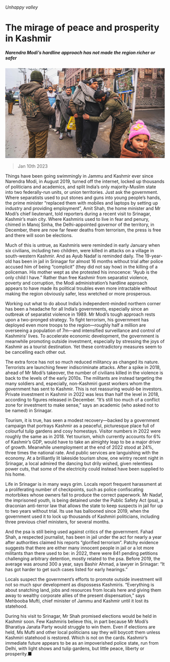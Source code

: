 ###### Unhappy valley

# The mirage of peace and prosperity in Kashmir 

##### Narendra Modi’s hardline approach has not made the region richer or safer 

![image](images/20230114_ASP002.jpg) 

> Jan 10th 2023 

Things have been going swimmingly in Jammu and Kashmir ever since Narendra Modi, in August 2019, turned off the internet, locked up thousands of politicians and academics, and split India’s only majority-Muslim state into two federally-run units, or union territories. Just ask the government. Where separatists used to put stones and guns into young people’s hands, the prime minister “replaced them with mobiles and laptops by setting up industry and providing employment”, Amit Shah, the home minister and Mr Modi’s chief lieutenant, told reporters during a recent visit to Srinagar, Kashmir’s main city. Where Kashmiris used to live in fear and penury, chimed in Manoj Sinha, the Delhi-appointed governor of the territory, in December, there are now far fewer deaths from terrorism, the press is free and there will soon be elections.

Much of this is untrue, as Kashmiris were reminded in early January when six civilians, including two children, were killed in attacks on a village in south-western Kashmir. And as Ayub Nadaf is reminded daily. The 19-year-old has been in jail in Srinagar for almost 16 months without trial after police accused him of being “complicit” (they did not say how) in the killing of a policeman. His mother wept as she protested his innocence: “Ayub is the only child I have.” Rather than free Kashmir from separatist violence, poverty and corruption, the Modi administration’s hardline approach appears to have made its political troubles even more intractable without making the region obviously safer, less wretched or more prosperous. 

Working out what to do about India’s independent-minded northern corner has been a headache for all India’s governments, especially since an outbreak of separatist violence in 1989. Mr Modi’s tough approach rests upon a two-pronged strategy. To fight terrorism, his government has deployed even more troops to the region—roughly half a million are overseeing a population of 7m—and intensified surveillance and control of Kashmiris’ lives. To accelerate economic development, the government is meanwhile promoting outside investment, especially by stressing the joys of Kashmir as a tourist destination. Yet these contradictory measures seem to be cancelling each other out. 

The extra force has not so much reduced militancy as changed its nature. Terrorists are launching fewer indiscriminate attacks. After a spike in 2018, ahead of Mr Modi’s takeover, the number of civilians killed in the violence is back to the levels of the early 2010s. The militants are instead targeting the many soldiers and, especially, non-Kashmiri guest workers whom the government has sent to Kashmir. This is not reassuring would-be investors. Private investment in Kashmir in 2022 was less than half the level in 2018, according to figures released in December. “It’s still too much of a conflict zone for investment to make sense,” says an academic (who asked not to be named) in Srinagar.

Tourism, it is true, has seen a modest recovery—backed by a government campaign that portrays Kashmir as a peaceful, picturesque place full of colourful tulip gardens and cosy homestays. Visitor numbers in 2022 were roughly the same as in 2018. Yet tourism, which currently accounts for 6% of Kashmir’s GDP, would have to take an almighty leap to be a major driver of growth. Meanwhile unemployment at the end of 2022 stood at 24%, three times the national rate. And public services are languishing with the economy. At a brilliantly lit lakeside tourism show, one wintry recent night in Srinagar, a local admired the dancing but drily wished, given relentless power cuts, that some of the electricity could instead have been supplied to his home.

Life in Srinagar is in many ways grim. Locals report frequent harassment at a proliferating number of checkpoints, such as police confiscating motorbikes whose owners fail to produce the correct paperwork. Mr Nadaf, the imprisoned youth, is being detained under the Public Safety Act (psa), a draconian anti-terror law that allows the state to keep suspects in jail for up to two years without trial. Its use has ballooned since 2019, when the government used it to lock up thousands of Kashmiri politicians, including three previous chief ministers, for several months.

And the psa is still being used against critics of the government. Fahad Shah, a respected journalist, has been in jail under the act for nearly a year after authorities claimed his reports “glorified terrorism”. Patchy evidence suggests that there are either many innocent people in jail or a lot more militants than there used to be: in 2022, there were 841 pending petitions challenging arbitrary detention, mostly related to the psa. Before 2019, the average was around 300 a year, says Bashir Ahmad, a lawyer in Srinagar: “It has got harder to get such cases listed for early hearings.”

Locals suspect the government’s efforts to promote outside investment will not so much spur development as dispossess Kashmiris. “Everything is about snatching land, jobs and resources from locals here and giving them away to wealthy corporate allies of the present dispensation,” says Mehbooba Mufti, chief minister of Jammu and Kashmir until it lost its statehood.

During his visit to Srinagar, Mr Shah promised elections would be held in Kashmir soon. Few Kashmiris believe this, in part because Mr Modi’s Bharatiya Janata Party would struggle to win them. Even if elections are held, Ms Mufti and other local politicians say they will boycott them unless Kashmiri statehood is restored. Which is not on the cards. Kashmir’s immediate future appears to be as an impoverished police state, run from Delhi, with light shows and tulip gardens, but little peace, liberty or prosperity.■


